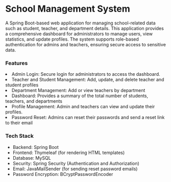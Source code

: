 <h1>School Management System</h1>
A Spring Boot-based web application for managing school-related data such as student, teacher, and department details. This application provides a comprehensive dashboard for administrators to manage users, view statistics, and update profiles. The system supports role-based authentication for admins and teachers, ensuring secure access to sensitive data.

<h3>Features</h3>
<li>Admin Login: Secure login for administrators to access the dashboard.</li>
<li>Teacher and Student Management: Add, update, and delete teacher and student profiles</li>
<li>Department Management: Add or view teachers by department</li>
<li>Dashboard: Provides a summary of the total number of students, teachers, and departments</li>
<li>Profile Management: Admin and teachers can view and update their profiles.</li>
<li>Password Reset: Admins can reset their passwords and send a reset link to their email</li>
<h3>Tech Stack</h3>
<ul>
<li>Backend: Spring Boot</li>
<li>Frontend: Thymeleaf (for rendering HTML templates)</li>
<li>Database: MySQL</li>
<li>Security: Spring Security (Authentication and Authorization)</li>
<li>Email: JavaMailSender (for sending reset password emails)</li>
<li>Password Encryption: BCryptPasswordEncoder</li>
</ul>
